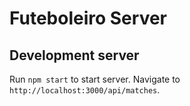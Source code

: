 # Futeboleiro Server

## Development server
Run `npm start` to start server. Navigate to `http://localhost:3000/api/matches`.
